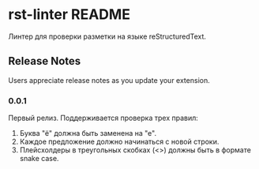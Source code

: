 # rst-linter README

Линтер для проверки разметки на языке reStructuredText.

## Release Notes

Users appreciate release notes as you update your extension.

### 0.0.1

Первый релиз. Поддерживается проверка трех правил:

1. Буква "ё" должна быть заменена на "е".
2. Каждое предложение должно начинаться с новой строки.
3. Плейсхолдеры в треугольных скобках (<>) должны быть в формате snake case.
